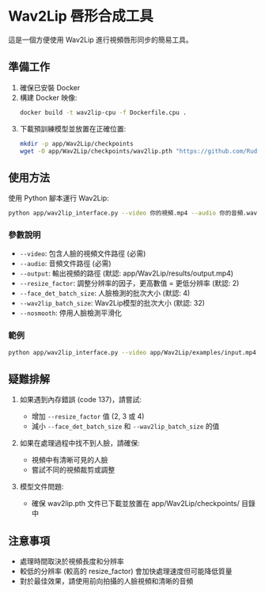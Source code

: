 # Wav2Lip 唇形合成工具

這是一個方便使用 Wav2Lip 進行視頻唇形同步的簡易工具。

## 準備工作

1. 確保已安裝 Docker 
2. 構建 Docker 映像:
   ```bash
   docker build -t wav2lip-cpu -f Dockerfile.cpu .
   ```
3. 下載預訓練模型並放置在正確位置:
   ```bash
   mkdir -p app/Wav2Lip/checkpoints
   wget -O app/Wav2Lip/checkpoints/wav2lip.pth "https://github.com/Rudrabha/Wav2Lip/raw/master/checkpoints/wav2lip.pth"
   ```

## 使用方法

使用 Python 腳本運行 Wav2Lip:

```bash
python app/wav2lip_interface.py --video 你的視頻.mp4 --audio 你的音頻.wav
```

### 參數說明

- `--video`: 包含人臉的視頻文件路徑 (必需)
- `--audio`: 音頻文件路徑 (必需)
- `--output`: 輸出視頻的路徑 (默認: app/Wav2Lip/results/output.mp4)
- `--resize_factor`: 調整分辨率的因子，更高數值 = 更低分辨率 (默認: 2)
- `--face_det_batch_size`: 人臉檢測的批次大小 (默認: 4)
- `--wav2lip_batch_size`: Wav2Lip模型的批次大小 (默認: 32)
- `--nosmooth`: 停用人臉檢測平滑化

### 範例

```bash
python app/wav2lip_interface.py --video app/Wav2Lip/examples/input.mp4 --audio app/Wav2Lip/examples/input.wav --output app/Wav2Lip/results/my_result.mp4 --resize_factor 1
```

## 疑難排解

1. 如果遇到內存錯誤 (code 137)，請嘗試:
   - 增加 `--resize_factor` 值 (2, 3 或 4)
   - 減小 `--face_det_batch_size` 和 `--wav2lip_batch_size` 的值

2. 如果在處理過程中找不到人臉，請確保:
   - 視頻中有清晰可見的人臉
   - 嘗試不同的視頻裁剪或調整

3. 模型文件問題:
   - 確保 wav2lip.pth 文件已下載並放置在 app/Wav2Lip/checkpoints/ 目錄中

## 注意事項

- 處理時間取決於視頻長度和分辨率
- 較低的分辨率 (較高的 resize_factor) 會加快處理速度但可能降低質量
- 對於最佳效果，請使用前向拍攝的人臉視頻和清晰的音頻 